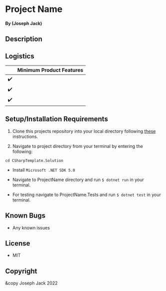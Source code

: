 # Project Name

#### By (Joseph Jack)

## Description



## Logistics

|                    | Minimum Product Features |
| ------------------ | ------------------------ |
| :heavy_check_mark: |                          |
| :heavy_check_mark: |                          |
| :heavy_check_mark: |                          |

## Setup/Installation Requirements

1. Clone this projects repository into your local directory following [these](https://www.linode.com/docs/development/version-control/how-to-install-git-and-clone-a-github-repository/) instructions.

2. Navigate to project directory from your terminal by entering the following:

```
cd CSharpTemplate.Solution
```

* Install `Microsoft .NET SDK 5.0`

* Navigate to ProjectName directory and run `$ dotnet run` in your terminal.

* For testing navigate to ProjectName.Tests and run `$ dotnet test` in your terminal.

## Known Bugs

* Any known issues


## License

* MIT

## Copyright

&copy Joseph Jack 2022

